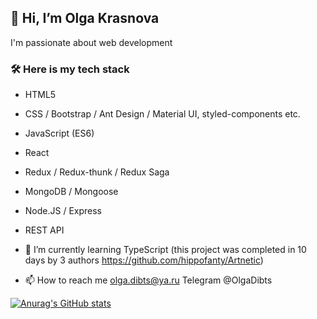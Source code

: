 ## 👋 Hi, I’m Olga Krasnova

I'm passionate about web development

### 🛠 Here is my tech stack
- HTML5
- CSS / Bootstrap / Ant Design / Material UI, styled-components etc.
- JavaScript (ES6)
- React
- Redux / Redux-thunk / Redux Saga
- MongoDB / Mongoose
- Node.JS / Express
- REST API

- 🌱 I’m currently learning TypeScript (this project was completed in 10 days by 3 authors https://github.com/hippofanty/Artnetic)
 

- 📫 How to reach me olga.dibts@ya.ru Telegram @OlgaDibts

<!---
Lgkrsnv/Lgkrsnv is a ✨ special ✨ repository because its `README.md` (this file) appears on your GitHub profile.
You can click the Preview link to take a look at your changes.
--->
[![Anurag's GitHub stats](https://github-readme-stats.vercel.app/api?username=Lgkrsnv&count_private=true)](https://github.com/lgkrsnv/github-readme-stats)
